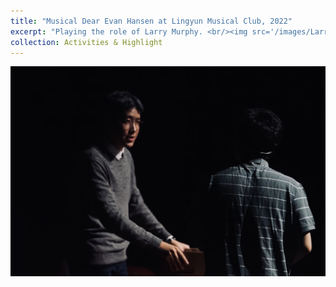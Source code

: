 ```yaml
---
title: "Musical Dear Evan Hansen at Lingyun Musical Club, 2022"
excerpt: "Playing the role of Larry Murphy. <br/><img src='/images/Larry Murphy.jpg'>"
collection: Activities & Highlight
---
```


![DEH2](/images/DEH2.jpg)

